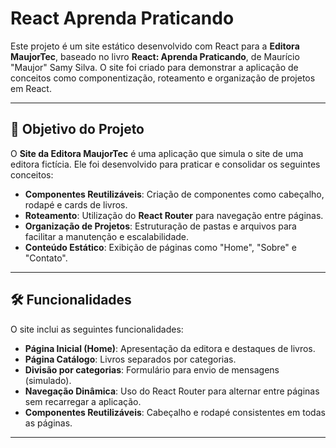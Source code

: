 # React Aprenda Praticando

Este projeto é um site estático desenvolvido com React para a **Editora MaujorTec**, baseado no livro **React: Aprenda Praticando**, de Maurício "Maujor" Samy Silva. O site foi criado para demonstrar a aplicação de conceitos como componentização, roteamento e organização de projetos em React.

---

## 🚀 Objetivo do Projeto

O **Site da Editora MaujorTec** é uma aplicação que simula o site de uma editora fictícia. Ele foi desenvolvido para praticar e consolidar os seguintes conceitos:

- **Componentes Reutilizáveis**: Criação de componentes como cabeçalho, rodapé e cards de livros.
- **Roteamento**: Utilização do **React Router** para navegação entre páginas.
- **Organização de Projetos**: Estruturação de pastas e arquivos para facilitar a manutenção e escalabilidade.
- **Conteúdo Estático**: Exibição de páginas como "Home", "Sobre" e "Contato".

---

## 🛠️ Funcionalidades

O site inclui as seguintes funcionalidades:

- **Página Inicial (Home)**: Apresentação da editora e destaques de livros.
- **Página Catálogo**: Livros separados por categorias.
- **Divisão por categorias**: Formulário para envio de mensagens (simulado).
- **Navegação Dinâmica**: Uso do React Router para alternar entre páginas sem recarregar a aplicação.
- **Componentes Reutilizáveis**: Cabeçalho e rodapé consistentes em todas as páginas.

---
